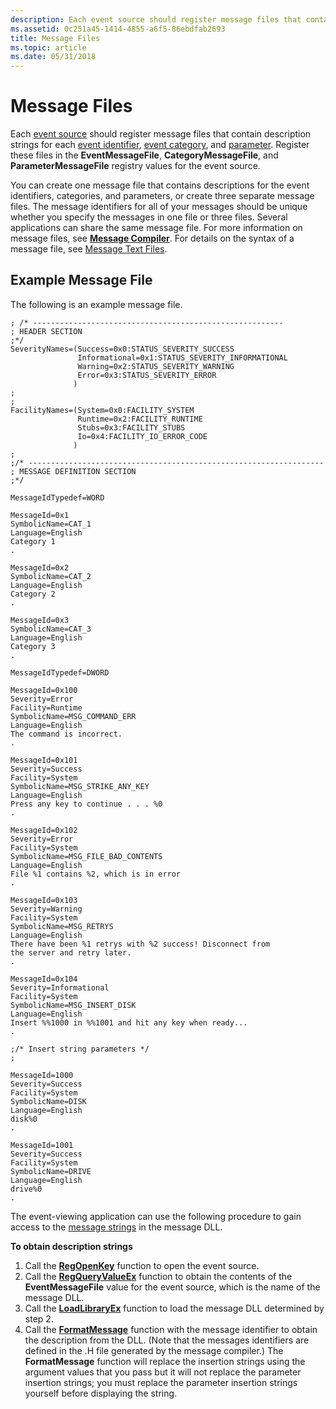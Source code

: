 ```yaml
---
description: Each event source should register message files that contain description strings for each event identifier, event category, and parameter.
ms.assetid: 0c251a45-1414-4855-a6f5-86ebdfab2693
title: Message Files
ms.topic: article
ms.date: 05/31/2018
---
```


# Message Files

Each [event source](event-sources.md) should register message files that contain description strings for each [event identifier](event-identifiers.md), [event category](event-categories.md), and [parameter](event-identifiers.md). Register these files in the **EventMessageFile**, **CategoryMessageFile**, and **ParameterMessageFile** registry values for the event source.

You can create one message file that contains descriptions for the event identifiers, categories, and parameters, or create three separate message files. The message identifiers for all of your messages should be unique whether you specify the messages in one file or three files. Several applications can share the same message file. For more information on message files, see [**Message Compiler**](/windows/desktop/WES/message-compiler--mc-exe-). For details on the syntax of a message file, see [Message Text Files](message-text-files.md).

## Example Message File

The following is an example message file.

``` syntax
; /* --------------------------------------------------------
; HEADER SECTION
;*/
SeverityNames=(Success=0x0:STATUS_SEVERITY_SUCCESS
               Informational=0x1:STATUS_SEVERITY_INFORMATIONAL
               Warning=0x2:STATUS_SEVERITY_WARNING
               Error=0x3:STATUS_SEVERITY_ERROR
              )
;
;
FacilityNames=(System=0x0:FACILITY_SYSTEM
               Runtime=0x2:FACILITY_RUNTIME
               Stubs=0x3:FACILITY_STUBS
               Io=0x4:FACILITY_IO_ERROR_CODE
              )
;
;/* ------------------------------------------------------------------
; MESSAGE DEFINITION SECTION
;*/

MessageIdTypedef=WORD

MessageId=0x1
SymbolicName=CAT_1
Language=English
Category 1
.

MessageId=0x2
SymbolicName=CAT_2
Language=English
Category 2
.

MessageId=0x3
SymbolicName=CAT_3
Language=English
Category 3
.

MessageIdTypedef=DWORD

MessageId=0x100
Severity=Error
Facility=Runtime
SymbolicName=MSG_COMMAND_ERR
Language=English
The command is incorrect. 
.

MessageId=0x101
Severity=Success
Facility=System
SymbolicName=MSG_STRIKE_ANY_KEY
Language=English
Press any key to continue . . . %0
.

MessageId=0x102
Severity=Error
Facility=System
SymbolicName=MSG_FILE_BAD_CONTENTS
Language=English
File %1 contains %2, which is in error
.

MessageId=0x103
Severity=Warning
Facility=System
SymbolicName=MSG_RETRYS
Language=English
There have been %1 retrys with %2 success! Disconnect from
the server and retry later.
.

MessageId=0x104
Severity=Informational
Facility=System
SymbolicName=MSG_INSERT_DISK
Language=English
Insert %%1000 in %%1001 and hit any key when ready... 
.

;/* Insert string parameters */
;

MessageId=1000
Severity=Success
Facility=System
SymbolicName=DISK
Language=English
disk%0
.

MessageId=1001
Severity=Success
Facility=System
SymbolicName=DRIVE
Language=English
drive%0
.
```

The event-viewing application can use the following procedure to gain access to the [message strings](event-identifiers.md) in the message DLL.

**To obtain description strings**

1.  Call the [**RegOpenKey**](/windows/desktop/api/winreg/nf-winreg-regopenkeya) function to open the event source.
2.  Call the [**RegQueryValueEx**](/windows/desktop/api/winreg/nf-winreg-regqueryvalueexa) function to obtain the contents of the **EventMessageFile** value for the event source, which is the name of the message DLL.
3.  Call the [**LoadLibraryEx**](/windows/desktop/api/libloaderapi/nf-libloaderapi-loadlibraryexa) function to load the message DLL determined by step 2.
4.  Call the [**FormatMessage**](/windows/desktop/api/winbase/nf-winbase-formatmessage) function with the message identifier to obtain the description from the DLL. (Note that the messages identifiers are defined in the .H file generated by the message compiler.) The **FormatMessage** function will replace the insertion strings using the argument values that you pass but it will not replace the parameter insertion strings; you must replace the parameter insertion strings yourself before displaying the string.

 

 
